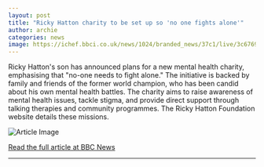 ```yaml
---
layout: post
title: "Ricky Hatton charity to be set up so 'no one fights alone'"
author: archie
categories: news
image: https://ichef.bbci.co.uk/news/1024/branded_news/37c1/live/3c6769c0-a365-11f0-928c-71dbb8619e94.jpg
---
```

Ricky Hatton's son has announced plans for a new mental health charity, emphasising that "no-one needs to fight alone." The initiative is backed by family and friends of the former world champion, who has been candid about his own mental health battles. The charity aims to raise awareness of mental health issues, tackle stigma, and provide direct support through talking therapies and community programmes. The Ricky Hatton Foundation website details these missions.

![Article Image](https://ichef.bbci.co.uk/news/1024/branded_news/37c1/live/3c6769c0-a365-11f0-928c-71dbb8619e94.jpg)

[Read the full article at BBC News](https://www.bbc.com/news/articles/cx20zz05gklo?at_medium=RSS&at_campaign=rss)

---
